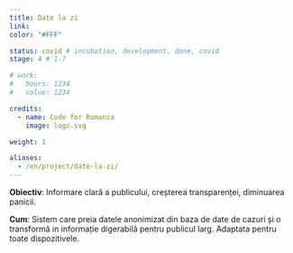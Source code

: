 ```yaml
---
title: Date la zi
link:
color: "#FFF"

status: covid # incubation, development, done, covid
stage: 4 # 1-7

# work:
#   hours: 1234
#   value: 1234

credits:
  - name: Code for Romania
    image: logo.svg

weight: 1

aliases:
  - /en/project/date-la-zi/
---
```


**Obiectiv**: Informare clară a publicului, creșterea transparenței, diminuarea panicii.

**Cum**: Sistem care preia datele anonimizat din baza de date de cazuri și o transformă in informație digerabilă pentru publicul larg. Adaptata pentru toate dispozitivele.
